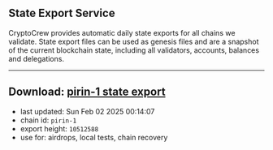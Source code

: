 ## State Export Service
CryptoCrew provides automatic daily state exports for all chains we validate. State export files can be used as genesis files and are a snapshot of the current blockchain state, including all validators, accounts, balances and delegations.

---
**Download: [pirin-1 state export](https://dl-eu2.ccvalidators.com/SERVICE/nolus/pirin-1_export_10512588.json)**
---

- last updated: Sun Feb 02 2025 00:14:07
- chain id: `pirin-1`
- export height: `10512588`
- use for: airdrops, local tests, chain recovery
